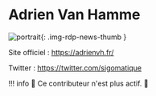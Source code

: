 # Adrien Van Hamme

![portrait](https://cdn.geotribu.fr/img/internal/contributeurs/avha.jpg "portrait"){: .img-rdp-news-thumb }

Site officiel : <https://adrienvh.fr/>

Twitter : <https://twitter.com/sigomatique>

!!! info
    :moyai: Ce contributeur n'est plus actif. :wave:
